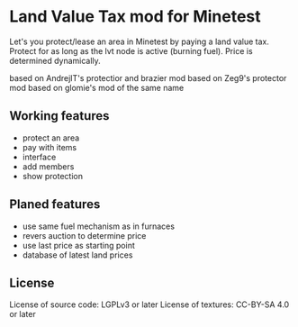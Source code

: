 Land Value Tax mod for Minetest
=================================

Let's you protect/lease an area in Minetest by paying a land value tax.
Protect for as long as the lvt node is active (burning fuel). Price is determined dynamically.

based on AndrejIT's protectior and brazier mod
based on Zeg9's protector mod
based on glomie's mod of the same name

Working features
----------------

- protect an area
- pay with items
- interface
- add members
- show protection


Planed features
---------------

- use same fuel mechanism as in furnaces
- revers auction to determine price
- use last price as starting point
- database of latest land prices

License
-------

License of source code: LGPLv3 or later
License of textures: CC-BY-SA 4.0 or later
